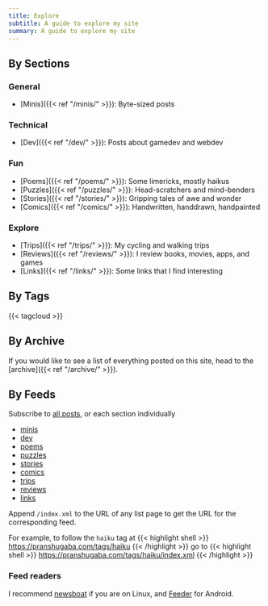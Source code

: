```yaml
---
title: Explore
subtitle: A guide to explore my site
summary: A guide to explore my site
---
```


## By Sections

### General

- [Minis]({{< ref "/minis/" >}}): Byte-sized posts

### Technical

- [Dev]({{< ref "/dev/" >}}): Posts about gamedev and webdev

### Fun

- [Poems]({{< ref "/poems/" >}}): Some limericks, mostly haikus
- [Puzzles]({{< ref "/puzzles/" >}}): Head-scratchers and mind-benders
- [Stories]({{< ref "/stories/" >}}): Gripping tales of awe and wonder
- [Comics]({{< ref "/comics/" >}}): Handwritten, handdrawn, handpainted

### Explore

- [Trips]({{< ref "/trips/" >}}): My cycling and walking trips
- [Reviews]({{< ref "/reviews/" >}}): I review books, movies, apps, and games
- [Links]({{< ref "/links/" >}}): Some links that I find interesting

## By Tags

{{< tagcloud >}}

## By Archive

If you would like to see a list of everything posted on this site, head to the [archive]({{< ref "/archive/" >}}).

## By Feeds

Subscribe to [all posts](/index.xml), or each section individually 

- [minis](/minis/index.xml)
- [dev](/dev/index.xml)
- [poems](/poems/index.xml)
- [puzzles](/puzzles/index.xml)
- [stories](/puzzles/index.xml)
- [comics](/puzzles/index.xml)
- [trips](/trips/index.xml)
- [reviews](/trips/index.xml)
- [links](/links/index.xml)

Append `/index.xml` to the URL of any list page to get the URL for the corresponding feed. 

For example, to follow the `haiku` tag at 
{{< highlight shell >}}
https://pranshugaba.com/tags/haiku
{{< /highlight >}}
go to
{{< highlight shell >}}
https://pranshugaba.com/tags/haiku/index.xml
{{< /highlight >}}

### Feed readers

I recommend [newsboat](https://github.com/newsboat/newsboat) if you are on Linux, and [Feeder](https://f-droid.org/en/packages/com.nononsenseapps.feeder/) for Android.